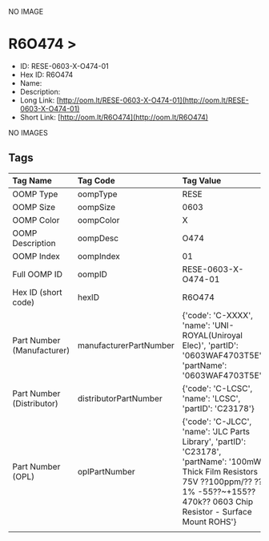 


  
NO IMAGE  
# R6O474 > 

- ID: RESE-0603-X-O474-01
- Hex ID: R6O474
- Name: 
- Description: 
- Long Link: [http://oom.lt/RESE-0603-X-O474-01](http://oom.lt/RESE-0603-X-O474-01)
- Short Link: [http://oom.lt/R6O474](http://oom.lt/R6O474)
  
NO IMAGES  
## Tags
  

|Tag Name|Tag Code|Tag Value|
| :--- | :--- | :--- |
|OOMP Type|oompType|RESE|
|OOMP Size|oompSize|0603|
|OOMP Color|oompColor|X|
|OOMP Description|oompDesc|O474|
|OOMP Index|oompIndex|01|
|Full OOMP ID|oompID|RESE-0603-X-O474-01|
|Hex ID (short code)|hexID|R6O474|
|Part Number (Manufacturer)|manufacturerPartNumber|{'code': 'C-XXXX', 'name': 'UNI-ROYAL(Uniroyal Elec)', 'partID': '0603WAF4703T5E', 'partName': '0603WAF4703T5E'}|
|Part Number (Distributor)|distributorPartNumber|{'code': 'C-LCSC', 'name': 'LCSC', 'partID': 'C23178'}|
|Part Number (OPL)|oplPartNumber|{'code': 'C-JLCC', 'name': 'JLC Parts Library', 'partID': 'C23178', 'partName': '100mW Thick Film Resistors 75V ??100ppm/?? ??1% -55??~+155?? 470k?? 0603  Chip Resistor - Surface Mount ROHS'}|
||||
